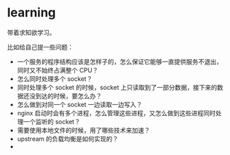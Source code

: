 # learning

带着求知欲学习。

比如给自己提一些问题：

- 一个服务的程序结构应该是怎样子的，怎么保证它能够一直提供服务不退出，同时又不始终占满整个 CPU？
- 怎么同时处理多个 socket？
- 同时处理多个 socket 的时候，socket 上只读取到了一部分数据，接下来的数据还没到达的时候，要怎么办？
- 怎么做到对同一个 socket 一边读取一边写入？
- nginx 启动时会有多个进程，怎么管理这些进程，又怎么做到这些进程同时处理一个监听的 socket？
- 需要使用本地文件的时候，用了哪些技术来加速？
- upstream 的负载均衡是如何实现的？
- 